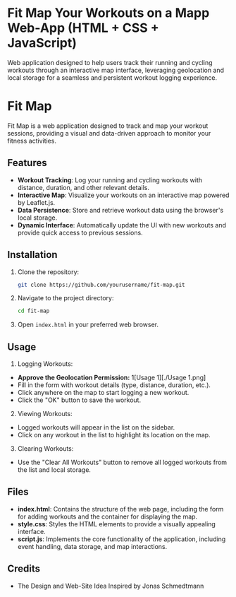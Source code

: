 # Fit Map Your Workouts on a Mapp Web-App (HTML + CSS + JavaScript)
 Web application designed to help users track their running and cycling workouts through an interactive map interface, leveraging geolocation and local storage for a seamless and persistent workout logging experience.

# Fit Map

Fit Map is a web application designed to track and map your workout sessions, providing a visual and data-driven approach to monitor your fitness activities.

## Features

- **Workout Tracking**: Log your running and cycling workouts with distance, duration, and other relevant details.
- **Interactive Map**: Visualize your workouts on an interactive map powered by Leaflet.js.
- **Data Persistence**: Store and retrieve workout data using the browser's local storage.
- **Dynamic Interface**: Automatically update the UI with new workouts and provide quick access to previous sessions.

## Installation

1. Clone the repository:
   ```bash
   git clone https://github.com/yourusername/fit-map.git

2. Navigate to the project directory:
    ```bash
    cd fit-map

3. Open `index.html` in your preferred web browser.

## Usage

1. Logging Workouts:

* **Approve the Geolocation Permission:**
1[Usage 1][./Usage 1.png]
* Fill in the form with workout details (type, distance, duration, etc.).
* Click anywhere on the map to start logging a new workout.
* Click the "OK" button to save the workout.

2. Viewing Workouts:

* Logged workouts will appear in the list on the sidebar.
* Click on any workout in the list to highlight its location on the map.

3. Clearing Workouts:

* Use the "Clear All Workouts" button to remove all logged workouts from the list and local storage.

## Files

* **index.html**: Contains the structure of the web page, including the form for adding workouts and the container for displaying the map.
* **style.css**: Styles the HTML elements to provide a visually appealing interface.
* **script.js**: Implements the core functionality of the application, including event handling, data storage, and map interactions.

## Credits
* The Design and Web-Site Idea Inspired by Jonas Schmedtmann
